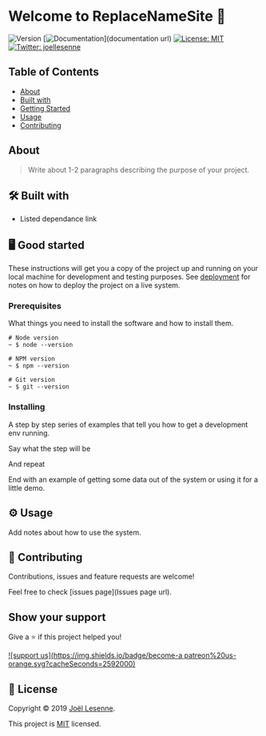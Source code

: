 # Welcome to ReplaceNameSite 👋

![Version](https://img.shields.io/badge/version-1.0.0-blue.svg?cacheSeconds=2592000)
[![Documentation](https://img.shields.io/badge/documentation-yes-brightgreen.svg)](documentation url)
[![License: MIT](https://img.shields.io/badge/License-MIT-yellow.svg)](LICENSE)
[![Twitter: joellesenne](https://img.shields.io/twitter/follow/joellesenne.svg?style=social)](https://twitter.com/joellesenne)

## Table of Contents
+ [About](#about)
+ [Built with](#built_with)
+ [Getting Started](#getting_started)
+ [Usage](#usage)
+ [Contributing](./CONTRIBUTING.md)

## About <a name = "about"></a>
>Write about 1-2 paragraphs describing the purpose of your project.

## 🛠 Built with <a name = "built_with"></a>
+ Listed dependance link


## 🖥 Good started <a name = "getting_started"></a>
These instructions will get you a copy of the project up and running on your local machine for development and testing purposes. See [deployment](#deployment) for notes on how to deploy the project on a live system.

### Prerequisites

What things you need to install the software and how to install them.

```shell
# Node version
~ $ node --version

# NPM version
~ $ npm --version

# Git version
~ $ git --version
```

### Installing

A step by step series of examples that tell you how to get a development env running.

Say what the step will be

And repeat


End with an example of getting some data out of the system or using it for a little demo.

## ⚙ Usage <a name = "usage"></a>

Add notes about how to use the system.

## 🤝 Contributing

Contributions, issues and feature requests are welcome!

Feel free to check [issues page](Issues page url).

## Show your support

Give a ⭐️ if this project helped you!

[![support us](https://img.shields.io/badge/become-a patreon%20us-orange.svg?cacheSeconds=2592000)](https://www.patreon.com/joellesenne)

## 📝 License

Copyright © 2019 [Joël Lesenne](https://github.com/joellesenne).

This project is [MIT](LICENSE) licensed.

